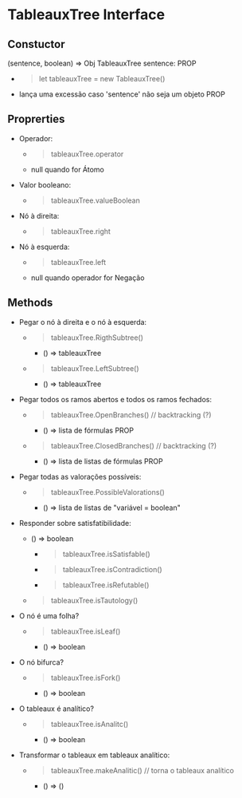 # TableauxTree Interface


## Constuctor
(sentence, boolean) => Obj TableauxTree
	sentence: PROP

- > let tableauxTree = new TableauxTree()

- lança uma excessão caso 'sentence' não seja um objeto PROP


## Proprerties

- Operador: 
	- > tableauxTree.operator
	- null quando for Átomo

- Valor booleano:
    - > tableauxTree.valueBoolean

- Nó à direita:
	- > tableauxTree.right

- Nó à esquerda:
	- > tableauxTree.left
	- null quando operador for Negação


## Methods

- Pegar o nó à direita e o nó à esquerda:
    - > tableauxTree.RigthSubtree()
	    - () => tableauxTree

    - > tableauxTree.LeftSubtree()
	    - () => tableauxTree

- Pegar todos os ramos abertos e todos os ramos fechados:
    - > tableauxTree.OpenBranches()		    	// backtracking (?)
	    - () => lista de fórmulas PROP

    - > tableauxTree.ClosedBranches()			// backtracking (?)
	    - () => lista de listas de fórmulas PROP

- Pegar todas as valorações possíveis:
    - > tableauxTree.PossibleValorations()
	    - () => lista de listas de "variável = boolean"

- Responder sobre satisfatibilidade:
    - () => boolean
	    - > tableauxTree.isSatisfable()
	    - > tableauxTree.isContradiction()
	    - > tableauxTree.isRefutable()
	-    > tableauxTree.isTautology()

- O nó é uma folha?
    - > tableauxTree.isLeaf()
	    - () => boolean

- O nó bifurca?
    - > tableauxTree.isFork()
        - () => boolean

- O tableaux é analítico?
    - > tableauxTree.isAnalitc()
	    - () => boolean

- Transformar o tableaux em tableaux analítico:
    - > tableauxTree.makeAnalitic()				// torna o tableaux analítico
	    - () => ()